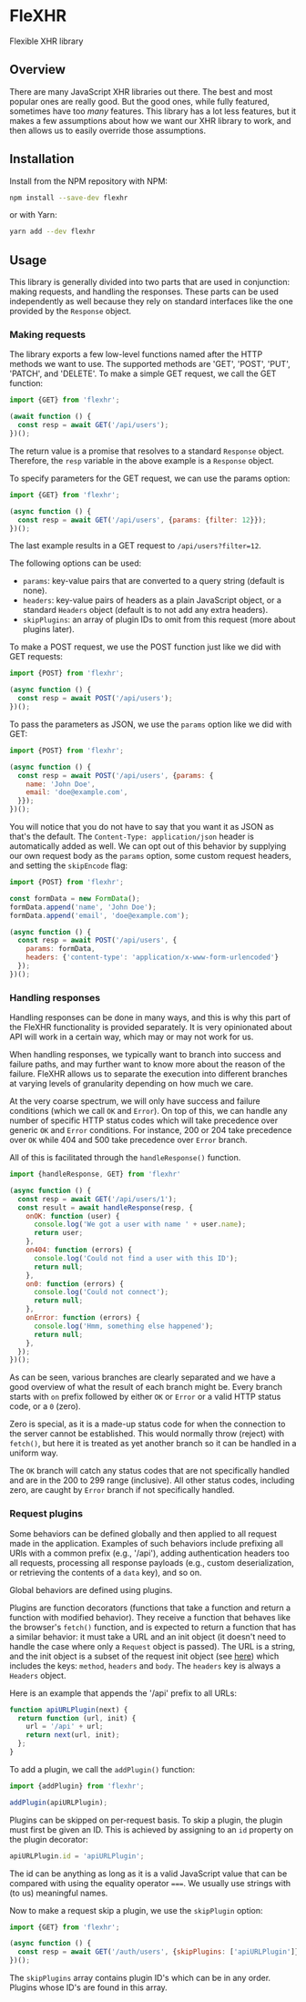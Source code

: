 # FleXHR

Flexible XHR library

## Overview

There are many JavaScript XHR libraries out there. The best and most popular
ones are really good. But the good ones, while fully featured, sometimes have
too *many* features. This library has a lot less features, but it makes a few
assumptions about how we want our XHR library to work, and then allows us to
easily override those assumptions.

## Installation

Install from the NPM repository with NPM:

```bash
npm install --save-dev flexhr
```

or with Yarn:

```bash
yarn add --dev flexhr
```

## Usage

This library is generally divided into two parts that are used in conjunction:
making requests, and handling the responses. These parts can be used
independently as well because they rely on standard interfaces like the
one provided by the `Response` object.

### Making requests

The library exports a few low-level functions named after the HTTP methods we
want to use. The supported methods are 'GET', 'POST', 'PUT', 'PATCH', and
'DELETE'. To make a simple GET request, we call the GET function:

```javascript
import {GET} from 'flexhr';

(await function () {
  const resp = await GET('/api/users');
})();
```

The return value is a promise that resolves to a standard `Response` object.
Therefore, the `resp` variable in the above example is a `Response` object.

To specify parameters for the GET request, we can use the params option:

```javascript
import {GET} from 'flexhr';

(async function () {
  const resp = await GET('/api/users', {params: {filter: 12}});
})();
```

The last example results in a GET request to `/api/users?filter=12`.

The following options can be used:

- `params`: key-value pairs that are converted to a query string (default is
  none).
- `headers`: key-value pairs of headers as a plain JavaScript object, or a
  standard `Headers` object (default is to not add any extra headers).
- `skipPlugins`: an array of plugin IDs to omit from this request (more about
  plugins later).

To make a POST request, we use the POST function just like we did with GET
requests:

```javascript
import {POST} from 'flexhr';

(async function () {
  const resp = await POST('/api/users');
})();
```

To pass the parameters as JSON, we use the `params` option like we did with GET:

```javascript
import {POST} from 'flexhr';

(async function () {
  const resp = await POST('/api/users', {params: {
    name: 'John Doe', 
    email: 'doe@example.com',
  }});
})();
```

You will notice that you do not have to say that you want it as JSON as that's
the default. The `Content-Type: application/json` header is automatically added
as well. We can opt out of this behavior by supplying our own request body as
the `params` option, some custom request headers, and setting the `skipEncode`
flag:

```javascript
import {POST} from 'flexhr';

const formData = new FormData();
formData.append('name', 'John Doe');
formData.append('email', 'doe@example.com');

(async function () {
  const resp = await POST('/api/users', {
    params: formData,
    headers: {'content-type': 'application/x-www-form-urlencoded'}
  });
})();
```

### Handling responses

Handling responses can be done in many ways, and this is why this part of the
FleXHR functionality is provided separately. It is very opinionated about API
will work in a certain way, which may or may not work for us.

When handling responses, we typically want to branch into success and failure
paths, and may further want to know more about the reason of the failure.
FleXHR allows us to separate the execution into different branches at varying
levels of granularity depending on how much we care.

At the very coarse spectrum, we will only have success and failure conditions
(which we call `OK` and `Error`). On top of this, we can handle any number of
specific HTTP status codes which will take precedence over generic `OK` and
`Error` conditions. For instance, 200 or 204 take precedence over `OK` while 404
and 500 take precedence over `Error` branch.

All of this is facilitated through the `handleResponse()` function.

```javascript
import {handleResponse, GET} from 'flexhr'

(async function () {
  const resp = await GET('/api/users/1');
  const result = await handleResponse(resp, {
    onOK: function (user) {
      console.log('We got a user with name ' + user.name);
      return user;
    },
    on404: function (errors) {
      console.log('Could not find a user with this ID');
      return null;
    },
    on0: function (errors) {
      console.log('Could not connect');
      return null;
    },
    onError: function (errors) {
      console.log('Hmm, something else happened');
      return null;
    },
  });
})();
```

As can be seen, various branches are clearly separated and we have a good
overview of what the result of each branch might be. Every branch starts with
`on` prefix followed by either `OK` or `Error` or a valid HTTP status code, or
a `0` (zero). 

Zero is special, as it is a made-up status code for when the connection to the
server cannot be established. This would normally throw (reject) with
`fetch()`, but here it is treated as yet another branch so it can be handled in
a uniform way.

The `OK` branch will catch any status codes that are not specifically handled
and are in the 200 to 299 range (inclusive). All other status codes, including
zero, are caught by `Error` branch if not specifically handled.

### Request plugins

Some behaviors can be defined globally and then applied to all request made in
the application. Examples of such behaviors include prefixing all URls with a
common prefix (e.g., '/api'), adding authentication headers too all requests,
processing all response payloads (e.g., custom deserialization, or retrieving
the contents of a `data` key), and so on.

Global behaviors are defined using plugins.

Plugins are function decorators (functions that take a function and return a
function with modified behavior). They receive a function that behaves like the
browser's `fetch()` function, and is expected to return a function that has a
similar behavior: it must take a URL and an init object (it doesn't need to
handle the case where only a `Request` object is passed). The URL is a string,
and the init object is a subset of the request init object (see
[here](https://mzl.la/2JadzJV)) which includes the keys: `method`, `headers`
and `body`. The `headers` key is always a `Headers` object.

Here is an example that appends the '/api' prefix to all URLs:

```javascript
function apiURLPlugin(next) {
  return function (url, init) {
    url = '/api' + url;
    return next(url, init);
  };
}
```

To add a plugin, we call the `addPlugin()` function:

```javascript
import {addPlugin} from 'flexhr';

addPlugin(apiURLPlugin);
```

Plugins can be skipped on per-request basis. To skip a plugin, the plugin must
first be given an ID. This is achieved by assigning to an `id` property on the
plugin decorator:

```javascript
apiURLPlugin.id = 'apiURLPlugin';
```

The id can be anything as long as it is a valid JavaScript value that can be
compared with using the equality operator `===`. We usually use strings with
(to us) meaningful names.

Now to make a request skip a plugin, we use the `skipPlugin` option:

```javascript
import {GET} from 'flexhr';

(async function () {
  const resp = await GET('/auth/users', {skipPlugins: ['apiURLPlugin']}); 
})();
```

The `skipPlugins` array contains plugin ID's which can be in any order. Plugins
whose ID's are found in this array.

